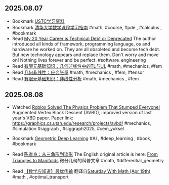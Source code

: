 ## 2025.08.07
- Bookmark [USTC学习资料](https://www.zhangjy9610.me/USTCdata.html)
- Bookmark [清华大学数学课程学习指南](https://mathloveyou.github.io/)
  #math, #course, #pde , #calculus , #bookmark 
- Read [My 20 Year Career is Technical Debt or Deprecated](https://newsletter.productdriven.com/p/my-20-year-career-is-technical-debt)
  The author introduced all kinds of framework, programming language, os and hardware he worked on. They are all obsoleted and become tech debt. But new technology appears and replace them. Don't worry and move on! Nothing lives forever and be perfect.
  #software_engineering 
- Read [有限元基础知识：几何非线性中的TL与UL](https://mp.weixin.qq.com/s/FlvWo1kBhAH_xKsjxhNKoQ)
  #math, #mechanics, #fem 
- Read [几何非线性：应变张量](https://mp.weixin.qq.com/s?__biz=MzIyNTU0NjcyMA==&mid=2247484041&idx=1&sn=f8c283b42110e28251ac98d7fcd6c9b5&scene=21&poc_token=HCCilWijf0azI9httktH7ZmzLZPE8eKY9E6gOVYA)
  #math, #mechanics , #fem, #tensor 
- Read [有限元基础知识：非线性分析](https://mp.weixin.qq.com/s?__biz=MzIyNTU0NjcyMA==&mid=2247484009&idx=1&sn=95add917dcba294ced03039613b54236&scene=21&poc_token=HCGilWijWWoPZ0YqKyg7Or33YAUaj9WXALc1szb3)
  #math, #mechanics , #fem 

## 2025.08.08
- Watched [Roblox Solved The Physics Problem That Stumped Everyone!](https://www.youtube.com/watch?v=TzIKbjuSy2A)
  Augmented Vertex Block Descent (AVBD), improved version of last year's VBD paper. 
  Paper link: https://graphics.cs.utah.edu/research/projects/avbd/
  #mechanics, #simulation  #siggraph , #siggraph2025, #cem_yuksel

- Bookmark [Geometric Deep Learning](https://geometricdeeplearning.com/)
  #AI , #deep_learning , #book, #bookmark 


- Read [陈省身：从三角形到流形](https://mp.weixin.qq.com/s/KbZambP_loLs4wt5Z4-E8Q)
  The English original article is here: [From Triangles to Manifolds](https://www.tandfonline.com/doi/abs/10.1080/00029890.1979.11994807)
  微分几何的科普文章
  #math, #differential_geometry 
  
- Read [【数学应知道】最优传输](https://mp.weixin.qq.com/s/Kt9000sC10O520H1rh0YZg)
  翻译自[Saturday With Math (Apr 19th)](https://www.linkedin.com/pulse/saturday-math-apr-19th-alberto-boaventura-fl4nf/)
  #math , #optimal_transport
